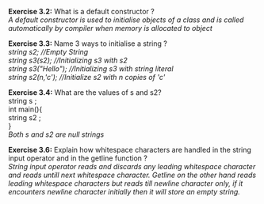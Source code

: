 **Exercise 3.2:** What is a default constructor ?<br>
*A default constructor is used to initialise objects of a class and is called automatically by compiler when memory is allocated to object*<br>

**Exercise 3.3:** Name 3 ways to initialise a string ?<br>
*string s2; //Empty String*<br>
*string s3(s2); //Initializing s3 with s2*<br>
*string s3("Hello"); //Initializing s3 with string literal*<br>
*string s2(n,'c'); //Initialize s2 with n copies of 'c'*<br>

**Exercise 3.4:** What are the values of s and s2?<br>
string s ;<br>
int main(){<br>
	string s2 ;<br>
}<br>
*Both s and s2 are null strings*<br>

**Exercise 3.6:** Explain how whitespace characters are handled in the string input operator and in the getline function ?<br>
*String input operator reads and discards any leading whitespace character and reads untill next whitespace character. Getline on the other hand reads
leading whitespace characters but reads till newline character only, if it encounters newline character initially then it will store an empty string.*



